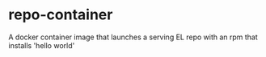 # repo-container
A docker container image that launches a serving EL repo with an rpm that installs 'hello world'

